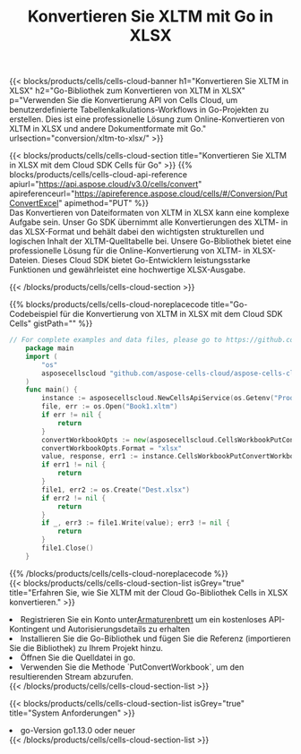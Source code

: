 ﻿---
title:  Konvertieren Sie XLTM mit Go in XLSX
description:  Verwendung des Cloud SDK Aspose.Cells für Go zum Konvertieren einer XLTM-Formatdatei in eine XLSX-Formatdatei.
kwords: Excel, Convert XLTM to XLSX, REST, Go
howto: How to convert XLTM to XLSX using Aspose.Cells Cloud Go library.
---
{{< blocks/products/cells/cells-cloud-banner h1="Konvertieren Sie XLTM in XLSX" h2="Go-Bibliothek zum Konvertieren von XLTM in XLSX" p="Verwenden Sie die Konvertierung API von Cells Cloud, um benutzerdefinierte Tabellenkalkulations-Workflows in Go-Projekten zu erstellen. Dies ist eine professionelle Lösung zum Online-Konvertieren von XLTM in XLSX und andere Dokumentformate mit Go." urlsection="conversion/xltm-to-xlsx/" >}}

{{< blocks/products/cells/cells-cloud-section title="Konvertieren Sie XLTM in XLSX mit dem Cloud SDK Cells für Go" >}}
{{% blocks/products/cells/cells-cloud-api-reference apiurl="https://api.aspose.cloud/v3.0/cells/convert" apireferenceurl="https://apireference.aspose.cloud/cells/#/Conversion/PutConvertExcel" apimethod="PUT" %}}
<br/>
Das Konvertieren von Dateiformaten von XLTM in XLSX kann eine komplexe Aufgabe sein. Unser Go SDK übernimmt alle Konvertierungen des XLTM- in das XLSX-Format und behält dabei den wichtigsten strukturellen und logischen Inhalt der XLTM-Quelltabelle bei. Unsere Go-Bibliothek bietet eine professionelle Lösung für die Online-Konvertierung von XLTM- in XLSX-Dateien. Dieses Cloud SDK bietet Go-Entwicklern leistungsstarke Funktionen und gewährleistet eine hochwertige XLSX-Ausgabe.

{{< /blocks/products/cells/cells-cloud-section >}}

{{% blocks/products/cells/cells-cloud-noreplacecode title="Go-Codebeispiel für die Konvertierung von XLTM in XLSX mit dem Cloud SDK Cells" gistPath="" %}}
 
```go
// For complete examples and data files, please go to https://github.com/aspose-cells-cloud/aspose-cells-cloud-go/
    package main
    import (
	    "os"
	    asposecellscloud "github.com/aspose-cells-cloud/aspose-cells-cloud-go/v22"
    )
    func main() {
	    instance := asposecellscloud.NewCellsApiService(os.Getenv("ProductClientId"), os.Getenv("ProductClientSecret"))
	    file, err := os.Open("Book1.xltm")
	    if err != nil {
		    return
	    }
	    convertWorkbookOpts := new(asposecellscloud.CellsWorkbookPutConvertWorkbookOpts)
	    convertWorkbookOpts.Format = "xlsx"
	    value, response, err1 := instance.CellsWorkbookPutConvertWorkbook(file, convertWorkbookOpts)
	    if err1 != nil {
		    return
	    }
	    file1, err2 := os.Create("Dest.xlsx")
	    if err2 != nil {
		    return
	    }
	    if _, err3 := file1.Write(value); err3 != nil {
		    return
	    }
	    file1.Close()
    }
```
 
{{% /blocks/products/cells/cells-cloud-noreplacecode %}}
<br/>
{{< blocks/products/cells/cells-cloud-section-list isGrey="true" title="Erfahren Sie, wie Sie XLTM mit der Cloud Go-Bibliothek Cells in XLSX konvertieren." >}}
<li> Registrieren Sie ein Konto unter<a href="https://dashboard.aspose.cloud/">Armaturenbrett</a> um ein kostenloses API-Kontingent und Autorisierungsdetails zu erhalten</li>
<li>Installieren Sie die Go-Bibliothek und fügen Sie die Referenz (importieren Sie die Bibliothek) zu Ihrem Projekt hinzu.</li>
<li>Öffnen Sie die Quelldatei in go.</li>
<li>Verwenden Sie die Methode `PutConvertWorkbook`, um den resultierenden Stream abzurufen.</li>
{{< /blocks/products/cells/cells-cloud-section-list >}}

{{< blocks/products/cells/cells-cloud-section-list isGrey="true" title="System Anforderungen" >}}
<li>go-Version go1.13.0 oder neuer</li>
{{< /blocks/products/cells/cells-cloud-section-list >}}
